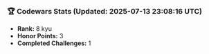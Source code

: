 ### 🏆 Codewars Stats (Updated: 2025-07-13 23:08:16 UTC)

- **Rank:** 8 kyu
- **Honor Points:** 3
- **Completed Challenges:** 1
